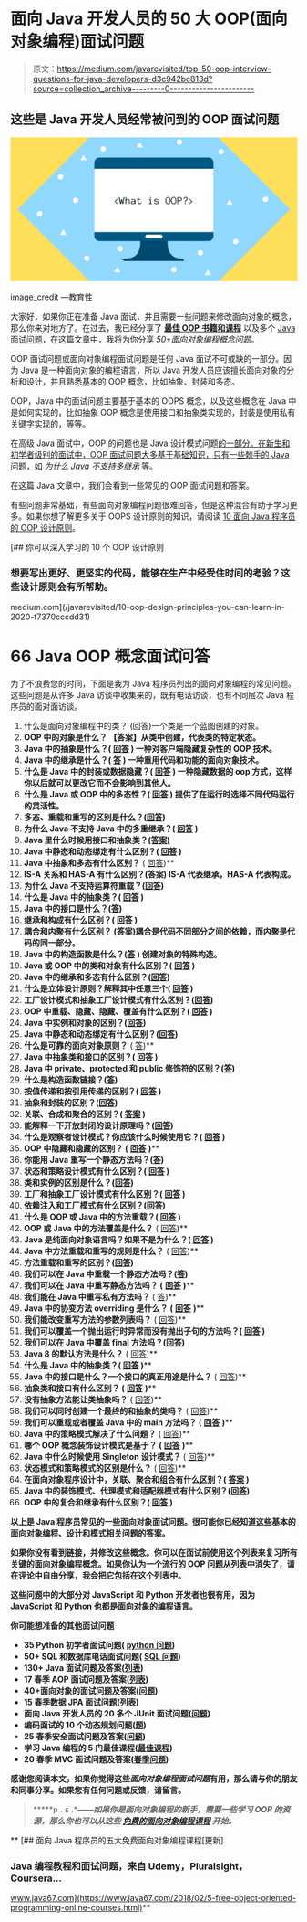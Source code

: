 # 面向 Java 开发人员的 50 大 OOP(面向对象编程)面试问题

> 原文：<https://medium.com/javarevisited/top-50-oop-interview-questions-for-java-developers-d3c942bc813d?source=collection_archive---------0----------------------->

## 这些是 Java 开发人员经常被问到的 OOP 面试问题

[![](img/b21d5b298e150f119b1f9166a80d61d3.png)](https://www.educative.io/collection/5668639101419520/5692201761767424?affiliate_id=5073518643380224)

image_credit —教育性

大家好，如果你正在准备 Java 面试，并且需要一些问题来修改面向对象的概念，那么你来对地方了。在过去，我已经分享了 [**最佳 OOP 书籍和课程**](/javarevisited/6-best-object-oriented-programming-books-and-courses-for-beginners-d46235cbda49) 以及多个 [Java 面试问题](/javarevisited/top-20-java-interview-questions-from-wall-street-banks-36ba58865681)，在这篇文章中，我将为你分享 *50+面向对象编程概念问题*。

OOP 面试问题或面向对象编程面试问题是任何 Java 面试不可或缺的一部分。因为 Java 是一种面向对象的编程语言，所以 Java 开发人员应该擅长面向对象的分析和设计，并且熟悉基本的 OOP 概念，比如抽象、封装和多态。

OOP，Java 中的面试问题主要基于基本的 OOPS 概念，以及这些概念在 Java 中是如何实现的，比如抽象 OOP 概念是使用接口和抽象类实现的，封装是使用私有关键字实现的，等等。

在高级 Java 面试中，OOP 的问题也是 Java 设计模式问题[的一部分。在新生和初学者级别的面试中，OOP 面试问题大多基于基础知识，只有一些棘手的 Java 问题，如](https://www.java67.com/2012/09/top-10-java-design-pattern-interview-question-answer.html) [*为什么 Java 不支持多继承*](https://www.java67.com/2016/03/top-21-java-inheritance-interview-Questions-Answer-Programming.html) 等。

在这篇 Java 文章中，我们会看到一些常见的 OOP 面试问题和答案。

有些问题非常基础，有些面向对象编程问题很难回答，但是这种混合有助于学习更多。如果你想了解更多关于 OOPS 设计原则的知识，请阅读 [10 面向 Java 程序员的 OOP 设计原则](https://javarevisited.blogspot.com/2018/07/10-object-oriented-design-principles.html)。

[](/javarevisited/10-oop-design-principles-you-can-learn-in-2020-f7370cccdd31) [## 你可以深入学习的 10 个 OOP 设计原则

### 想要写出更好、更坚实的代码，能够在生产中经受住时间的考验？这些设计原则会有所帮助。

medium.com](/javarevisited/10-oop-design-principles-you-can-learn-in-2020-f7370cccdd31) 

# 66 Java OOP 概念面试问答

为了不浪费您的时间，下面是我为 Java 程序员列出的面向对象编程的常见问题。这些问题是从许多 Java 访谈中收集来的，既有电话访谈，也有不同层次 Java 程序员的面对面访谈。

1.  什么是面向对象编程中的类？
    (回答)一个类是一个蓝图创建的对象。
2.  **OOP 中的对象是什么？[](https://javarevisited.blogspot.com/2012/12/what-is-object-in-java-or-oops-example.html) **【答案】从类中创建，代表类的特定状态。****
3.  ****Java 中的抽象是什么？(** [**回答**](https://javarevisited.blogspot.com/2010/10/abstraction-in-java.html#axzz6oOeSmpNw) **)**
    一种对客户端隐藏复杂性的 OOP 技术。**
4.  ****Java 中的继承是什么？(** [**答**](http://www.java67.com/2012/08/what-is-inheritance-in-java-oops-programming-example.html) **)**
    一种重用代码和功能的面向对象技术。**
5.  ****什么是 Java 中的封装或数据隐藏？(** [**回答**](https://javarevisited.blogspot.com/2012/03/what-is-encapsulation-in-java-and-oops.html) **)**
    一种隐藏数据的 oop 方式，这样你以后就可以更改它而不会影响到其他人。**
6.  ****什么是 Java 或 OOP 中的多态性？(** [**回答**](https://www.java67.com/2012/10/difference-between-polymorphism-overloading-overriding-java.html) **)**
    提供了在运行时选择不同代码运行的灵活性。**
7.  **多态、重载和重写的区别是什么？([回答](http://java67.blogspot.sg/2012/10/difference-between-polymorphism-overloading-overriding-java.html))**
8.  ****为什么 Java 不支持 Java 中的多重继承？(** [**回答**](https://javarevisited.blogspot.com/2011/07/why-multiple-inheritances-are-not.html) **)****
9.  **Java 里什么时候用接口和抽象类？[(答案)](https://www.java67.com/2014/06/why-abstract-class-is-important-in-java.html)**
10.  ****Java 中静态和动态绑定有什么区别？(** [**回答**](http://www.java67.com/2016/08/difference-between-early-vs-late-binding-in-java.html) **)****
11.  **Java 中抽象和多态有什么区别？** ( [回答](http://java67.com/2015/05/difference-between-abstraction-and.html))**
12.  ****IS-A 关系和 HAS-A 有什么区别？(答案)
    IS-A 代表继承，HAS-A 代表构成。****
13.  **为什么 Java 不支持运算符重载？([回答](https://javarevisited.blogspot.com/2011/08/why-java-does-not-support-operator.html))**
14.  ****什么是 Java 中的抽象类？(** [**回答**](https://www.java67.com/2017/08/difference-between-abstract-class-and-interface-in-java8.html) **)****
15.  **Java 中的接口是什么？([答](https://javarevisited.blogspot.com/2012/04/10-points-on-interface-in-java-with.html))**
16.  ****继承和构成有什么区别？(** [**回答**](http://javarevisited.blogspot.sg/2013/06/why-favor-composition-over-inheritance-java-oops-design.html#axzz57Kv4wGXe) **)****
17.  ****耦合和内聚有什么区别？**
    (答案)耦合是代码不同部分之间的依赖，而内聚是代码的同一部分。**
18.  **Java 中的构造函数是什么？([答](https://javarevisited.blogspot.com/2012/12/what-is-constructor-in-java-example-chainning-overloading.html) )
    创建对象的特殊构造。**
19.  ****Java 或 OOP 中的类和对象有什么区别？(** [**回答**](http://www.java67.com/2014/08/what-is-difference-between-class-and-object-java-programming-oops.html) **)****
20.  **Java 中的继承和多态有什么区别？([回答](https://javarevisited.blogspot.com/2020/04/difference-between-inheritance-and-Polymorphism-in-java-oop.html))**
21.  ****什么是立体设计原则？解释其中任意三个(** [**回答**](/javarevisited/10-oop-design-principles-you-can-learn-in-2020-f7370cccdd31) **)****
22.  **工厂设计模式和抽象工厂设计模式有什么区别？([回答](http://javarevisited.blogspot.sg/2013/01/difference-between-factory-and-abstract-factory-design-pattern-java.html))**
23.  ****OOP 中重载、隐藏、隐藏、覆盖有什么区别？(** [**回答**](https://www.java67.com/2019/04/difference-between-overloading-overriding-hiding-shadowing-and-obscuring-in-java-oop.html) **)****
24.  **Java 中实例和对象的区别？([回答](https://draft.blogger.com/blog/post/edit/8712770457197348465/3501002046960146278#))**
25.  **Java 中静态和动态绑定有什么区别？([回答](https://www.java67.com/2014/11/difference-between-instance-and-object-in-java.html))**
26.  **什么是可靠的面向对象原则？** ( [答](https://dev.to/javinpaul/top-10-object-oriented-design-principles-for-writing-clean-code-4pe1))**
27.  ****Java 中抽象类和接口的区别？(** [**回答**](https://javarevisited.blogspot.com/2013/05/difference-between-abstract-class-vs-interface-java-when-prefer-over-design-oops.html) **)****
28.  **Java 中 private、protected 和 public 修饰符的区别？([答](https://javarevisited.blogspot.com/2012/10/difference-between-private-protected-public-package-access-java.html#axzz6j8KhisSX))**
29.  **什么是构造函数链接？([答](https://javarevisited.blogspot.com/2012/12/what-is-constructor-in-java-example-chainning-overloading.html))**
30.  ****按值传递和按引用传递的区别？(** [**回答**](https://javarevisited.blogspot.com/2012/12/does-java-pass-by-value-or-pass-by-reference.html) **)****
31.  **抽象和封装的区别？([回答](https://javarevisited.blogspot.com/2017/04/difference-between-abstraction-and-encapsulation-in-java-oop.html))**
32.  ****关联、合成和聚合的区别？(** [**答案**](https://javarevisited.blogspot.com/2014/02/ifference-between-association-vs-composition-vs-aggregation.html#axzz6uGbTSBhL) **)****
33.  **能解释一下开放封闭的设计原理吗？([回答](http://javarevisited.blogspot.sg/2015/07/strategy-design-pattern-and-open-closed-principle-java-example.html#axzz5CqPlkiLV))**
34.  ****什么是观察者设计模式？你应该什么时候使用它？(** [**回答**](http://javarevisited.blogspot.sg/2011/12/observer-design-pattern-java-example.html) **)****
35.  ****OOP 中隐藏和隐藏的区别？** (** [**回答**](https://www.java67.com/2019/04/difference-between-overloading-overriding-hiding-shadowing-and-obscuring-in-java-oop.html) **)****
36.  **你能用 Java 重写一个静态方法吗？([答](https://www.java67.com/2012/08/can-we-override-static-method-in-java.html))**
37.  ****状态和策略设计模式有什么区别？(** [**回答**](http://javarevisited.blogspot.sg/2014/04/difference-between-state-and-strategy-design-pattern-java.html) **)****
38.  **类和实例的区别是什么？([回答](https://www.java67.com/2014/11/difference-between-instance-and-object-in-java.html))**
39.  ****工厂和抽象工厂设计模式有什么区别？(** [**回答**](http://javarevisited.blogspot.sg/2013/01/difference-between-factory-and-abstract-factory-design-pattern-java.html) **)****
40.  **依赖注入和工厂模式有什么区别？([回答](https://javarevisited.blogspot.com/2015/06/difference-between-dependency-injection.html))**
41.  ****什么是 OOP 或 Java 中的方法重载？(** [**回答**](http://java67.blogspot.sg/2012/08/what-is-method-overloading-in-java-example.html) **)****
42.  **OOP 或 Java 中的方法覆盖是什么？** ( [回答](http://java67.blogspot.sg/2012/08/what-is-method-overriding-in-java-example-tutorial.html))**
43.  ****Java 是纯面向对象语言吗？如果不是为什么？(** [**回答**](http://java67.blogspot.com/2014/03/is-java-pure-object-oriented-programming-language.html) **)****
44.  **Java 中方法重载和重写的规则是什么？** ( [回答](http://java67.blogspot.sg/2012/09/what-is-rules-of-overloading-and-overriding-in-java.html))**
45.  **方法重载和重写的区别？([回答](http://java67.blogspot.sg/2012/09/difference-between-overloading-vs-overriding-in-java.html))**
46.  **我们可以在 Java 中重载一个静态方法吗？([答](http://java67.blogspot.sg/2012/08/can-we-overload-static-method-in-java.html))**
47.  ****我们可以在 Java 中重写静态方法吗？** (** [**回答**](http://java67.blogspot.sg/2012/08/can-we-override-static-method-in-java.html) **)****
48.  **我们能在 Java 中重写私有方法吗？** ( [答](http://java67.blogspot.sg/2013/08/can-we-override-private-method-in-java-inner-class.html))**
49.  ****Java 中的协变方法 overriding 是什么？** (** [**回答**](http://javarevisited.blogspot.com/2014/03/covariant-method-overriding-of-java-5.html) **)****
50.  **我们能改变重写方法的参数列表吗？** ( [回答](http://javarevisited.blogspot.com/2011/08/what-is-polymorphism-in-java-example.html))**
51.  ****我们可以覆盖一个抛出运行时异常而没有抛出子句的方法吗？(** [**回答**](http://javarevisited.blogspot.sg/2011/12/method-overloading-vs-method-overriding.html) **)****
52.  **我们可以在 Java 中覆盖 final 方法吗？([回答](http://javarevisited.blogspot.com/2013/12/when-to-make-method-final-in-java.html))**
53.  **Java 8 的默认方法是什么？** ( [回答](http://javarevisited.blogspot.com/2014/07/default-defender-or-extension-method-of-Java8-example-tutorial.html))**
54.  **什么是 Java 中的抽象类？( [**回答**](http://java67.blogspot.sg/2014/06/why-abstract-class-is-important-in-java.html) )****
55.  **Java 中的接口是什么？一个接口的真正用途是什么？** ( [回答](http://java67.blogspot.sg/2014/02/what-is-actual-use-of-interface-in-java.html))**
56.  ****抽象类和接口有什么区别？** (** [**回答**](http://java67.blogspot.sg/2012/09/what-is-difference-between-interface-abstract-class-java.html) **)****
57.  **没有抽象方法能让类抽象吗？** ( [回答](http://javarevisited.blogspot.com/2013/04/10-abstract-class-and-interface-interview-question-java-answers.html))**
58.  **我们可以同时创建一个最终的和抽象的类吗？** ( [回答](http://javarevisited.blogspot.com/2011/12/final-variable-method-class-java.html))**
59.  ****我们可以重载或者覆盖 Java 中的 main 方法吗？** (** [**回答**](http://java67.blogspot.com/2015/06/can-you-overload-or-override-main-in-java.html) **)****
60.  **Java 中的策略模式解决了什么问题？** ( [回答](http://java67.blogspot.com/2014/12/strategy-pattern-in-java-with-sample.html))**
61.  ****哪个 OOP 概念装饰设计模式是基于？** (** [**回答**](http://java67.blogspot.com/2013/07/decorator-design-pattern-in-java-real-life-example-tutorial.html) **)****
62.  **Java 中什么时候使用 Singleton 设计模式？** ( [回答](http://java67.blogspot.com/2012/08/what-is-singleton-pattern-in-java.html))**
63.  **状态模式和策略模式的区别是什么？** ( [回答](http://javarevisited.blogspot.com/2014/04/difference-between-state-and-strategy-design-pattern-java.html))**
64.  ****在面向对象程序设计中，关联、聚合和组合有什么区别？(** [**答案**](http://javarevisited.blogspot.com/2014/02/ifference-between-association-vs-composition-vs-aggregation.html) **)****
65.  **Java 中的装饰模式、代理模式和适配器模式有什么区别？([回答](http://javarevisited.blogspot.com/2015/01/adapter-vs-decorator-vs-facade-vs-proxy-pattern-java.html))**
66.  ****OOP 中的复合和继承有什么区别？(** [**回答**](http://javarevisited.blogspot.sg/2015/06/difference-between-inheritance-and-Composition-in-Java-OOP.html) **)****

**以上是 Java 程序员常见的一些面向对象面试问题。很可能你已经知道这些基本的面向对象编程、设计和模式相关问题的答案。**

**如果你没有看到链接，并修改这些概念。你可以在面试前使用这个列表来复习所有关键的面向对象编程概念。如果你认为一个流行的 OOP 问题从列表中消失了，请在评论中自由分享，我会把它包括在这个列表中。**

**这些问题中的大部分对 JavaScript 和 Python 开发者也很有用，因为 [JavaScript](/javarevisited/my-favorite-free-tutorials-and-courses-to-learn-javascript-8f4d0a71faf2) 和 [Python](/javarevisited/8-advanced-python-programming-courses-for-intermediate-programmer-cc3bd47a4d19) 也都是面向对象的编程语言。**

**你可能想准备的其他面试问题**

*   **35 Python 初学者面试问题( [python 问题](https://javarevisited.blogspot.com/2021/05/python-interview-questions-answers-for-beginners.html))**
*   **50+ SQL 和数据库电话面试问题( [SQL 问题](https://javarevisited.blogspot.com/2021/05/sql-and-database-phone-interview-questions.html))**
*   **130+ Java 面试问题及答案([列表](https://javarevisited.blogspot.com/2015/10/133-java-interview-questions-answers-from-last-5-years.html))**
*   **17 春季 AOP 面试问题及答案([列表](https://javarevisited.blogspot.com/2021/03/spring-aop-interview-questions-answers.html#axzz6nwXUSoGH))**
*   **40+面向对象的面试问题及答案([问题](https://javarevisited.blogspot.com/2020/05/object-oriented-programming-questions-answers.html))**
*   **15 春季数据 JPA 面试问题([列表](https://www.java67.com/2021/01/spring-data-jpa-interview-questions-answers-java.html))**
*   **面向 Java 开发人员的 20 多个 JUnit 面试问题([问题](https://javarevisited.blogspot.com/2021/04/junit-interview-questions-with-answers.html#axzz6w2HbPhVo))**
*   **编码面试的 10 个动态规划问题([题](https://javarevisited.blogspot.com/2021/03/top-dynamic-programming-problems-for-coding-interviews.html))**
*   **25 春季安全面试问题及答案([问题](https://javarevisited.blogspot.com/2021/02/spring-security-interview-questions-answers-java.html#axzz6lIcZ8tnd))**
*   **学习 Java 编程的 5 门最佳课程([最佳课程](https://javarevisited.blogspot.com/2018/05/top-5-java-courses-for-beginners-to-learn-online.html))**
*   **20 春季 MVC 面试问题及答案([春季问题](https://javarevisited.blogspot.com/2018/11/top-20-spring-mvc-interview-questions-answers-for-java-developers.html))**

**感谢您阅读本文。如果你觉得这些*面向对象编程面试问题*有用，那么请与你的朋友和同事分享。如果您有任何问题或反馈，请留言。**

> *****p . s .****——如果你是面向对象编程的新手，需要一些学习 OOP 的资源，那么你也可以从这些* [*免费的面向对象编程课程*](/swlh/5-free-object-oriented-programming-online-courses-for-programmers-156afd0a3a73) *开始。***

**[](https://www.java67.com/2018/02/5-free-object-oriented-programming-online-courses.html) [## 面向 Java 程序员的五大免费面向对象编程课程[更新]

### Java 编程教程和面试问题，来自 Udemy，Pluralsight，Coursera…

www.java67.com](https://www.java67.com/2018/02/5-free-object-oriented-programming-online-courses.html)**